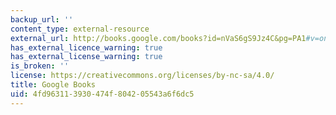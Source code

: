 ```yaml
---
backup_url: ''
content_type: external-resource
external_url: http://books.google.com/books?id=nVaS6gS9Jz4C&pg=PA1#v=onepage
has_external_licence_warning: true
has_external_license_warning: true
is_broken: ''
license: https://creativecommons.org/licenses/by-nc-sa/4.0/
title: Google Books
uid: 4fd96311-3930-474f-8042-05543a6f6dc5
---
```

